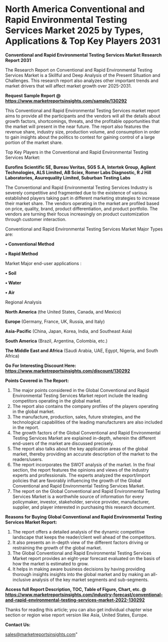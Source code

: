 # North America Conventional and Rapid Environmental Testing Services Market 2025 by Types, Applications & Top Key Players 2031

<strong>Conventional and Rapid Environmental Testing Services Market Research Report 2031</strong>

The Research Report on Conventional and Rapid Environmental Testing Services Market is a Skillful and Deep Analysis of the Present Situation and Challenges. This research report also analyzes other important trends and market drivers that will affect market growth over 2025-2031.

<strong>Request Sample Report @ <a href=https://www.marketreportsinsights.com/sample/130292>https://www.marketreportsinsights.com/sample/130292</a></strong>

This Conventional and Rapid Environmental Testing Services market report aims to provide all the participants and the vendors will all the details about growth factors, shortcomings, threats, and the profitable opportunities that the market will present in the near future. The report also features the revenue share, industry size, production volume, and consumption in order to gain insights about the politics to contest for gaining control of a large portion of the market share.

Top Key Players in the Conventional and Rapid Environmental Testing Services Market:

<strong>Eurofins Scientific SE, Bureau Veritas, SGS S.A, Intertek Group, Agilent Technologies, ALS Limited, AB Sciex, Romer Labs Diagnostic, R J Hill Laboratories, Asurequality Limited, Suburban Testing Labs</strong>

The Conventional and Rapid Environmental Testing Services Industry is severely competitive and fragmented due to the existence of various established players taking part in different marketing strategies to increase their market share. The vendors operating in the market are profiled based on price, quality, brand, product differentiation, and product portfolio. The vendors are turning their focus increasingly on product customization through customer interaction.

Conventional and Rapid Environmental Testing Services Market Major Types are:

<strong>• Conventional Method

• Rapid Method</strong>

Market Major end-user applications :

<strong>• Soil

• Water

• Air</strong>

Regional Analysis

</u><strong><b>North America</b></strong> (the United States, Canada, and Mexico)

<strong><b>Europe </b></strong>(Germany, France, UK, Russia, and Italy)

<strong><b>Asia-Pacific</b></strong> (China, Japan, Korea, India, and Southeast Asia)

<strong><b>South America</b></strong> (Brazil, Argentina, Colombia, etc.)

<strong><b>The Middle East and Africa</b></strong> (Saudi Arabia, UAE, Egypt, Nigeria, and South Africa)

<strong>Go For Interesting Discount Here: <a href=https://www.marketreportsinsights.com/discount/130292>https://www.marketreportsinsights.com/discount/130292</a></strong>

<strong>Points Covered in The Report:</strong>
<ol>
  <li>The major points considered in the Global Conventional and Rapid Environmental Testing Services Market report include the leading competitors operating in the global market.</li>
  <li>The report also contains the company profiles of the players operating in the global market.</li>
  <li>The manufacture, production, sales, future strategies, and the technological capabilities of the leading manufacturers are also included in the report.</li>
  <li>The growth factors of the Global Conventional and Rapid Environmental Testing Services Market are explained in-depth, wherein the different end-users of the market are discussed precisely.</li>
  <li>The report also talks about the key application areas of the global market, thereby providing an accurate description of the market to the readers/users.</li>
  <li>The report incorporates the SWOT analysis of the market. In the final section, the report features the opinions and views of the industry experts and professionals. The experts analyzed the export/import policies that are favorably influencing the growth of the Global Conventional and Rapid Environmental Testing Services Market.</li>
  <li>The report on the Global Conventional and Rapid Environmental Testing Services Market is a worthwhile source of information for every policymaker, investor, stakeholder, service provider, manufacturer, supplier, and player interested in purchasing this research document.</li>
</ol>
<strong>Reasons for Buying Global Conventional and Rapid Environmental Testing Services Market Report:</strong>

<ol>
  <li>The report offers a detailed analysis of the dynamic competitive landscape that keeps the reader/client well ahead of the competitors.</li>
  <li>It also presents an in-depth view of the different factors driving or restraining the growth of the global market.</li>
  <li>The Global Conventional and Rapid Environmental Testing Services Market report provides an eight-year forecast evaluated on the basis of how the market is estimated to grow.</li>
  <li>It helps in making aware business decisions by having providing thorough insights insights into the global market and by making an all-inclusive analysis of the key market segments and sub-segments.</li>
</ol>
<strong>Access full Report Description, TOC, Table of Figure, Chart, etc. @ <a href=https://www.marketreportsinsights.com/industry-forecast/conventional-and-rapid-environmental-testing-services-market-2022-130292>https://www.marketreportsinsights.com/industry-forecast/conventional-and-rapid-environmental-testing-services-market-2022-130292</a></strong>


Thanks for reading this article; you can also get individual chapter wise section or region wise report version like Asia, United States, Europe.

<strong>Contact Us:</strong>

sales@marketreportsinsights.com"
